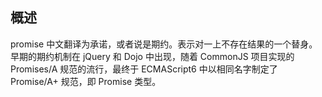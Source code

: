 
## 概述
promise 中文翻译为承诺，或者说是期约。表示对一上不存在结果的一个替身。早期的期约机制在 jQuery 和 Dojo 中出现，随着 CommonJS 项目实现的 Promises/A 规范的流行，最终于 ECMAScript6 中以相同名字制定了 Promise/A+ 规范，即 Promise 类型。

